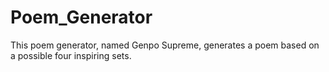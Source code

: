 # Poem_Generator
This poem generator, named Genpo Supreme, generates a poem based on a possible four inspiring sets.
